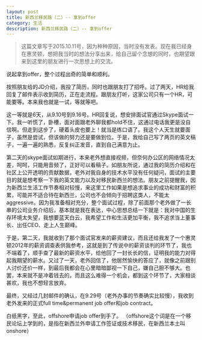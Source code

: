 ```yaml
---
layout: post
title: 新西兰移民路（二）-- 拿到offer
category: 生活
description: 新西兰移民路（二）-- 拿到offer
---
```


> 这篇文章写于2015.10.11号，因为种种原因，当时没有发表。现在我已经身在惠灵顿，想把我当时的想法分享出来，给自己留个念想的同时，也期望跟来到这里的朋友进行一次思想上的交流。

说起拿到offer，整个过程出奇的简单和顺利。

按照朋友给的JD介绍，我投了简历，同时也跟朋友打了招呼。过了两天，HR给我回复了邮件表示收到简历，正在走流程。跟朋友打听，这家公司只有一个HR，可能要等。本来我也就是一试，等就等吧。

这一等就是6天，从9.10号到9.16号。HR回复说，想安排面试官通过Skype面试一下。我一听慌了，卧槽，面对面跟老外聊我都hold不住，这通过电话我更是没自信啊。但走到这步了，硬着头皮也要上！就当是练口语了。我这个人天生就要面子，虽然是尝试，但该做的努力还是要做到位。于是，我给自己写了两页的英文稿子，一遍一遍的熟悉，反复纠正发音，直到自己满意为止。

第二天的skype面试如期进行，本来老外想直接视频，但奈何办公区的网络情况太差，呵呵，只能用音频了，正好可以看稿子。如朋友所说，通过我的简历介绍和在社区上公开透明的贡献数据，老外对我自身的技术水平没有任何疑问，面试的主要目的就是想考察一下我的英文能力以及对移民新西兰的想法。朋友之前提醒我，因为新西兰生活工作节奏相对较慢，来这里工作如果是想追求事业的成功和财富的积累，可能并不适合待在新西兰，公司也不会倾向于招聘这类人，不能太aggressive。因为我准备相对充分，整个面试过程，除了前面那个老外做了一长串的公司业务介绍后，基本就是我在表达，中心思想总结一下就是：我对中国的生存环境太失望，我想要蓝天白云，我希望工作和生活更加平衡，我不追求当上董事长、出任CEO、走上人生巅峰。

于是，第二天，我就收到了那个面试官发来的薪资建议，而且还给我发了一个惠灵顿2012年的薪资调查表供我参考，这就是到了传说中的薪资谈判的环节了，我也不端着了，顺手查了最新的薪资水平，给他回了一封长长的信，证明我的能力对得起我期望的薪水。又过了一天，老外回信了，他居然愉快的答应了，就像之前跟别人讨价还价一样，到最后我都会在心里暗暗鄙视一下自己，嫌自己胆不够大。也罢，本来就不是冲着钱去的，而且这么难得一个机会，都到这个环节了，大家相谈甚欢，我也不想轻言放弃。

最终，又经过几封邮件的确认，在9.29号（老外办事的节奏确实比较慢），我收到老外发来的正式full time&permanent job offer和job contract。

白纸黑字，至此，offshore申请job offer到手了。
（offshore这个词是在一个移民论坛上学到的，是指在新西兰外申请工作签证或技术移民，在新西兰本土叫onshore）
